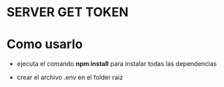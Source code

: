 # SERVER GET TOKEN



# Como usarlo

- ejecuta el comando **npm install** para instalar todas las dependencias

- crear el archivo .env  en el folder raiz

```


```